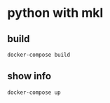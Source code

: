 # python with mkl

## build

```shell script
docker-compose build
```

## show info

```shell script
docker-compose up
```
